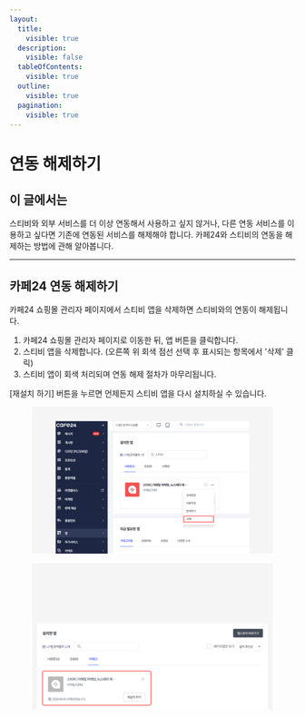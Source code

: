 ```yaml
---
layout:
  title:
    visible: true
  description:
    visible: false
  tableOfContents:
    visible: true
  outline:
    visible: true
  pagination:
    visible: true
---
```


# 연동 해제하기

## 이 글에서는

스티비와 외부 서비스를 더 이상 연동해서 사용하고 싶지 않거나, 다른 연동 서비스를 이용하고 싶다면 기존에 연동된 서비스를 해제해야 합니다. 카페24와 스티비의 연동을 해제하는 방법에 관해 알아봅니다.

***

## 카페24 연동 해제하기 <a href="#id-24" id="id-24"></a>

카페24 쇼핑몰 관리자 페이지에서 스티비 앱을 삭제하면 스티비와의 연동이 해제됩니다.

1. 카페24 쇼핑몰 관리자 페이지로 이동한 뒤, 앱 버튼을 클릭합니다.
2. 스티비 앱을 삭제합니다. (오른쪽 위 회색 점선 선택 후 표시되는 항목에서 '삭제' 클릭)
3. 스티비 앱이 회색 처리되며 연동 해제 절차가 마무리됩니다.

\[재설치 하기] 버튼을 누르면 언제든지 스티비 앱을 다시 설치하실 수 있습니다.

<figure><img src="../../.gitbook/assets/카페24 연동 해제하기2.png" alt=""><figcaption></figcaption></figure>

<figure><img src="../../.gitbook/assets/카페24 연동 해제하기3.png" alt=""><figcaption></figcaption></figure>
